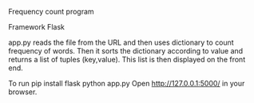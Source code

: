 Frequency count program

Framework
Flask

app.py reads the file from the URL and then uses dictionary to count frequency of words.
Then it sorts the dictionary according to value and returns a list of tuples (key,value).
This list is then displayed on the front end.

To run
pip install flask
python app.py
Open http://127.0.0.1:5000/ in your browser. 